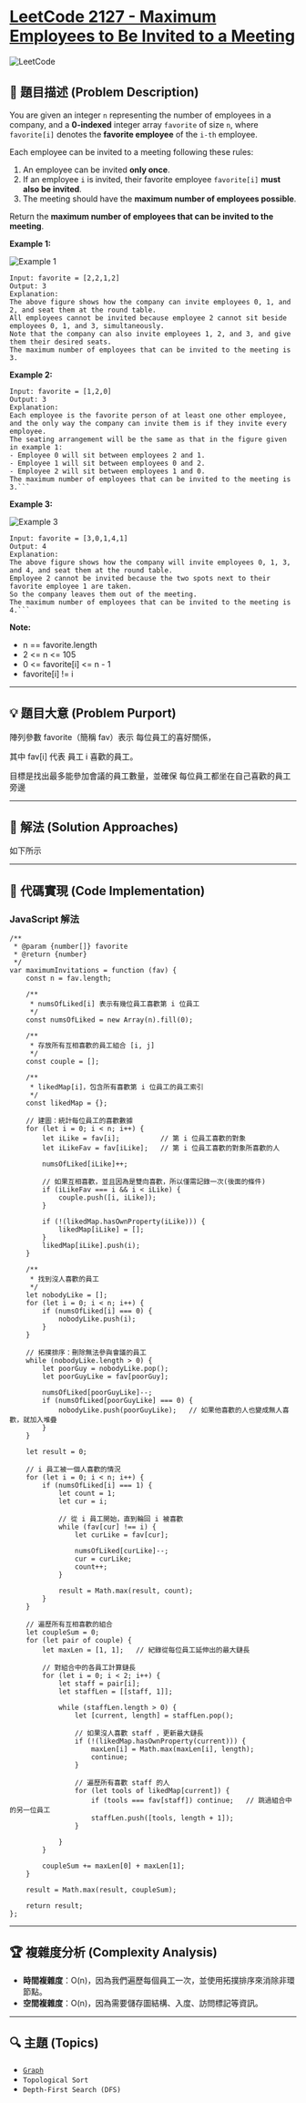 # [LeetCode 2127 - Maximum Employees to Be Invited to a Meeting](https://leetcode.com/problems/maximum-employees-to-be-invited-to-a-meeting/)

![LeetCode](https://leetcode.com/static/images/LeetCode_Sharing.png)

## 📝 題目描述 (Problem Description)
You are given an integer `n` representing the number of employees in a company, and a **0-indexed** integer array `favorite` of size `n`, where `favorite[i]` denotes the **favorite employee** of the `i-th` employee.

Each employee can be invited to a meeting following these rules:
1. An employee can be invited **only once**.
2. If an employee `i` is invited, their favorite employee `favorite[i]` **must also be invited**.
3. The meeting should have the **maximum number of employees possible**.

Return the **maximum number of employees that can be invited to the meeting**.

**Example 1:**

![Example 1](https://assets.leetcode.com/uploads/2021/12/14/ex1.png)

```
Input: favorite = [2,2,1,2]
Output: 3
Explanation:
The above figure shows how the company can invite employees 0, 1, and 2, and seat them at the round table.
All employees cannot be invited because employee 2 cannot sit beside employees 0, 1, and 3, simultaneously.
Note that the company can also invite employees 1, 2, and 3, and give them their desired seats.
The maximum number of employees that can be invited to the meeting is 3.
```

**Example 2:**

```
Input: favorite = [1,2,0]
Output: 3
Explanation: 
Each employee is the favorite person of at least one other employee, and the only way the company can invite them is if they invite every employee.
The seating arrangement will be the same as that in the figure given in example 1:
- Employee 0 will sit between employees 2 and 1.
- Employee 1 will sit between employees 0 and 2.
- Employee 2 will sit between employees 1 and 0.
The maximum number of employees that can be invited to the meeting is 3.```
```

**Example 3:**

![Example 3](https://assets.leetcode.com/uploads/2021/12/14/ex2.png)

```
Input: favorite = [3,0,1,4,1]
Output: 4
Explanation:
The above figure shows how the company will invite employees 0, 1, 3, and 4, and seat them at the round table.
Employee 2 cannot be invited because the two spots next to their favorite employee 1 are taken.
So the company leaves them out of the meeting.
The maximum number of employees that can be invited to the meeting is 4.```
```

**Note:**

- n == favorite.length
- 2 <= n <= 105
- 0 <= favorite[i] <= n - 1
- favorite[i] != i

---

## 💡 題目大意 (Problem Purport)

陣列參數 favorite（簡稱 fav）表示 每位員工的喜好關係，

其中 fav[i] 代表 員工 i 喜歡的員工。

目標是找出最多能參加會議的員工數量，並確保 每位員工都坐在自己喜歡的員工旁邊

---

## 🚀 解法 (Solution Approaches)
如下所示

---

## 📌 代碼實現 (Code Implementation)

### **JavaScript 解法**
```
/**
 * @param {number[]} favorite
 * @return {number}
 */
var maximumInvitations = function (fav) {
    const n = fav.length;

    /** 
     * numsOfLiked[i] 表示有幾位員工喜歡第 i 位員工
     */
    const numsOfLiked = new Array(n).fill(0);

    /** 
     * 存放所有互相喜歡的員工組合 [i, j]
     */
    const couple = [];

    /** 
     * likedMap[i]，包含所有喜歡第 i 位員工的員工索引
     */
    const likedMap = {};

    // 建圖：統計每位員工的喜歡數據
    for (let i = 0; i < n; i++) {
        let iLike = fav[i];          // 第 i 位員工喜歡的對象
        let iLikeFav = fav[iLike];   // 第 i 位員工喜歡的對象所喜歡的人

        numsOfLiked[iLike]++;

        // 如果互相喜歡，並且因為是雙向喜歡，所以僅需記錄一次(後面的條件)
        if (iLikeFav === i && i < iLike) {
            couple.push([i, iLike]);
        }

        if (!(likedMap.hasOwnProperty(iLike))) {
            likedMap[iLike] = [];
        }
        likedMap[iLike].push(i);
    }

    /** 
     * 找到沒人喜歡的員工
     */
    let nobodyLike = [];
    for (let i = 0; i < n; i++) {
        if (numsOfLiked[i] === 0) {
            nobodyLike.push(i);
        }
    }

    // 拓撲排序：刪除無法參與會議的員工
    while (nobodyLike.length > 0) {
        let poorGuy = nobodyLike.pop();
        let poorGuyLike = fav[poorGuy];

        numsOfLiked[poorGuyLike]--;
        if (numsOfLiked[poorGuyLike] === 0) {
            nobodyLike.push(poorGuyLike);   // 如果他喜歡的人也變成無人喜歡，就加入堆疊
        }
    }

    let result = 0;

    // i 員工被一個人喜歡的情況
    for (let i = 0; i < n; i++) {
        if (numsOfLiked[i] === 1) {
            let count = 1;
            let cur = i;

            // 從 i 員工開始，直到輪回 i 被喜歡
            while (fav[cur] !== i) {
                let curLike = fav[cur];

                numsOfLiked[curLike]--;
                cur = curLike;
                count++;
            }

            result = Math.max(result, count);
        }
    }

    // 遍歷所有互相喜歡的組合
    let coupleSum = 0;
    for (let pair of couple) {
        let maxLen = [1, 1];   // 紀錄從每位員工延伸出的最大鏈長

        // 對組合中的各員工計算鏈長
        for (let i = 0; i < 2; i++) {
            let staff = pair[i];
            let staffLen = [[staff, 1]];

            while (staffLen.length > 0) {
                let [current, length] = staffLen.pop();

                // 如果沒人喜歡 staff ，更新最大鏈長
                if (!(likedMap.hasOwnProperty(current))) {
                    maxLen[i] = Math.max(maxLen[i], length);
                    continue;
                }

                // 遍歷所有喜歡 staff 的人
                for (let tools of likedMap[current]) {
                    if (tools === fav[staff]) continue;   // 跳過組合中的另一位員工
                    staffLen.push([tools, length + 1]);
                }

            }
        }

        coupleSum += maxLen[0] + maxLen[1];
    }

    result = Math.max(result, coupleSum);

    return result;
};
```

---

## 🏆 複雜度分析 (Complexity Analysis)
- **時間複雜度**：O(n)，因為我們遍歷每個員工一次，並使用拓撲排序來消除非環節點。
- **空間複雜度**：O(n)，因為需要儲存圖結構、入度、訪問標記等資訊。

--- 

## 🔍 主題 (Topics)
- [`Graph`](../../../Topics/README.md)
- `Topological Sort`
- `Depth-First Search (DFS)`



